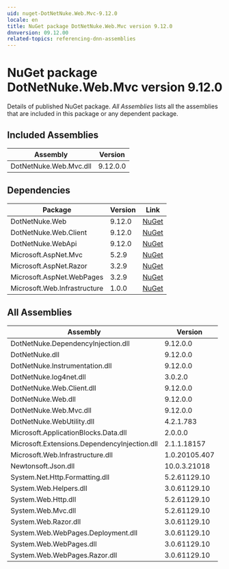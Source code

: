 ```yaml
---
uid: nuget-DotNetNuke.Web.Mvc-9.12.0
locale: en
title: NuGet package DotNetNuke.Web.Mvc version 9.12.0
dnnversion: 09.12.00
related-topics: referencing-dnn-assemblies
---
```


# NuGet package DotNetNuke.Web.Mvc version 9.12.0
Details of published NuGet package.
*All Assemblies* lists all the assemblies that are included in this package or any dependent package.

## Included Assemblies

|Assembly|Version|
|---|---|
|DotNetNuke.Web.Mvc.dll|9.12.0.0|

## Dependencies

|Package|Version|Link|
|---|---|---|
|DotNetNuke.Web|9.12.0|[NuGet](https://www.nuget.org/packages/DotNetNuke.Web/9.12.0)|
|DotNetNuke.Web.Client|9.12.0|[NuGet](https://www.nuget.org/packages/DotNetNuke.Web.Client/9.12.0)|
|DotNetNuke.WebApi|9.12.0|[NuGet](https://www.nuget.org/packages/DotNetNuke.WebApi/9.12.0)|
|Microsoft.AspNet.Mvc|5.2.9|[NuGet](https://www.nuget.org/packages/Microsoft.AspNet.Mvc/5.2.9)|
|Microsoft.AspNet.Razor|3.2.9|[NuGet](https://www.nuget.org/packages/Microsoft.AspNet.Razor/3.2.9)|
|Microsoft.AspNet.WebPages|3.2.9|[NuGet](https://www.nuget.org/packages/Microsoft.AspNet.WebPages/3.2.9)|
|Microsoft.Web.Infrastructure|1.0.0|[NuGet](https://www.nuget.org/packages/Microsoft.Web.Infrastructure/1.0.0)|

## All Assemblies

|Assembly|Version|
|---|---|
|DotNetNuke.DependencyInjection.dll|9.12.0.0|
|DotNetNuke.dll|9.12.0.0|
|DotNetNuke.Instrumentation.dll|9.12.0.0|
|DotNetNuke.log4net.dll|3.0.2.0|
|DotNetNuke.Web.Client.dll|9.12.0.0|
|DotNetNuke.Web.dll|9.12.0.0|
|DotNetNuke.Web.Mvc.dll|9.12.0.0|
|DotNetNuke.WebUtility.dll|4.2.1.783|
|Microsoft.ApplicationBlocks.Data.dll|2.0.0.0|
|Microsoft.Extensions.DependencyInjection.dll|2.1.1.18157|
|Microsoft.Web.Infrastructure.dll|1.0.20105.407|
|Newtonsoft.Json.dll|10.0.3.21018|
|System.Net.Http.Formatting.dll|5.2.61129.10|
|System.Web.Helpers.dll|3.0.61129.10|
|System.Web.Http.dll|5.2.61129.10|
|System.Web.Mvc.dll|5.2.61129.10|
|System.Web.Razor.dll|3.0.61129.10|
|System.Web.WebPages.Deployment.dll|3.0.61129.10|
|System.Web.WebPages.dll|3.0.61129.10|
|System.Web.WebPages.Razor.dll|3.0.61129.10|

